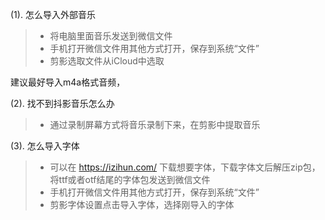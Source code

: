 (1). 怎么导入外部音乐

> - 将电脑里面音乐发送到微信文件 
> - 手机打开微信文件用其他方式打开，保存到系统“文件”
> - 剪影选取文件从iCloud中选取

   建议最好导入m4a格式音频，

(2). 找不到抖影音乐怎么办

> - 通过录制屏幕方式将音乐录制下来，在剪影中提取音乐

(3). 怎么导入字体

> - 可以在 https://izihun.com/ 下载想要字体，下载字体文后解压zip包，将ttf或者otf结尾的字体包发送到微信文件
> - 手机打开微信文件用其他方式打开，保存到系统“文件”
> - 剪影字体设置点击导入字体，选择刚导入的字体